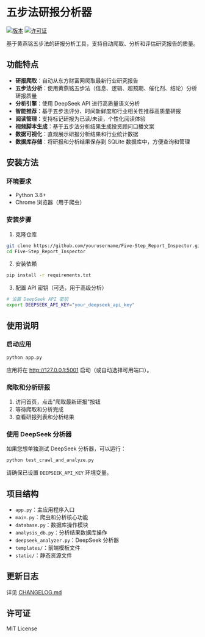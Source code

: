 # 五步法研报分析器

[![版本](https://img.shields.io/badge/版本-0.6.1-blue.svg?t=1701156201)](https://github.com/QC202502/Five-Step_Report_Inspector)
[![许可证](https://img.shields.io/badge/许可证-MIT-green.svg)](LICENSE)

基于黄燕铭五步法的研报分析工具，支持自动爬取、分析和评估研究报告的质量。

## 功能特点

- **研报爬取**：自动从东方财富网爬取最新行业研究报告
- **五步法分析**：使用黄燕铭五步法（信息、逻辑、超预期、催化剂、结论）分析研报质量
- **分析引擎**：使用 DeepSeek API 进行高质量语义分析
- **智能推荐**：基于五步法评分、时间新鲜度和行业相关性推荐高质量研报
- **阅读管理**：支持标记研报为已读/未读，个性化阅读体验
- **视频脚本生成**：基于五步法分析结果生成投资顾问口播文案
- **数据可视化**：直观展示研报分析结果和行业统计数据
- **数据库存储**：将研报和分析结果保存到 SQLite 数据库中，方便查询和管理

## 安装方法

### 环境要求

- Python 3.8+
- Chrome 浏览器（用于爬虫）

### 安装步骤

1. 克隆仓库

```bash
git clone https://github.com/yourusername/Five-Step_Report_Inspector.git
cd Five-Step_Report_Inspector
```

2. 安装依赖

```bash
pip install -r requirements.txt
```

3. 配置 API 密钥（可选，用于高级分析）

```bash
# 设置 DeepSeek API 密钥
export DEEPSEEK_API_KEY="your_deepseek_api_key"
```

## 使用说明

### 启动应用

```bash
python app.py
```

应用将在 http://127.0.0.1:5001 启动（或自动选择可用端口）。

### 爬取和分析研报

1. 访问首页，点击"爬取最新研报"按钮
2. 等待爬取和分析完成
3. 查看研报列表和分析结果

### 使用 DeepSeek 分析器

如果您想单独测试 DeepSeek 分析器，可以运行：

```bash
python test_crawl_and_analyze.py
```

请确保已设置 `DEEPSEEK_API_KEY` 环境变量。

## 项目结构

- `app.py`：主应用程序入口
- `main.py`：爬虫和分析核心功能
- `database.py`：数据库操作模块
- `analysis_db.py`：分析结果数据库操作
- `deepseek_analyzer.py`：DeepSeek 分析器
- `templates/`：前端模板文件
- `static/`：静态资源文件

## 更新日志

详见 [CHANGELOG.md](CHANGELOG.md)

## 许可证

MIT License 